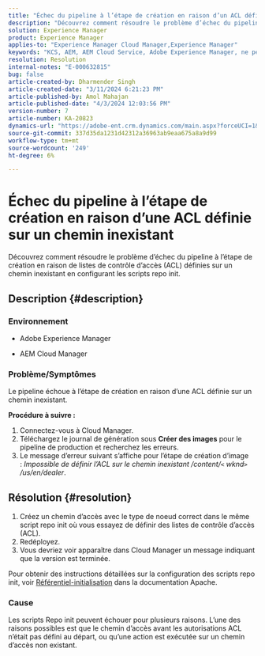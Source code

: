 ```yaml
---
title: "Échec du pipeline à l’étape de création en raison d’un ACL défini sur un chemin inexistant"
description: "Découvrez comment résoudre le problème d’échec du pipeline à l’étape de création en raison d’une liste de contrôle d’accès définie sur un chemin inexistant."
solution: Experience Manager
product: Experience Manager
applies-to: "Experience Manager Cloud Manager,Experience Manager"
keywords: "KCS, AEM, AEM Cloud Service, Adobe Experience Manager, ne peuvent pas définir l’acl sur un chemin inexistant"
resolution: Resolution
internal-notes: "E-000632815"
bug: false
article-created-by: Dharmender Singh
article-created-date: "3/11/2024 6:21:23 PM"
article-published-by: Amol Mahajan
article-published-date: "4/3/2024 12:03:56 PM"
version-number: 7
article-number: KA-20823
dynamics-url: "https://adobe-ent.crm.dynamics.com/main.aspx?forceUCI=1&pagetype=entityrecord&etn=knowledgearticle&id=864b8c26-d4df-ee11-904c-6045bd05e816"
source-git-commit: 337d35da1231d42312a36963ab9eaa675a8a9d99
workflow-type: tm+mt
source-wordcount: '249'
ht-degree: 6%

---
```


# Échec du pipeline à l’étape de création en raison d’une ACL définie sur un chemin inexistant


Découvrez comment résoudre le problème d’échec du pipeline à l’étape de création en raison de listes de contrôle d’accès (ACL) définies sur un chemin inexistant en configurant les scripts repo init.

## Description {#description}


### <b>Environnement</b>

- Adobe Experience Manager


- AEM Cloud Manager




### <b>Problème/Symptômes</b>

Le pipeline échoue à l’étape de création en raison d’une ACL définie sur un chemin inexistant.

<b>Procédure à suivre :</b>

1. Connectez-vous à Cloud Manager.
2. Téléchargez le journal de génération sous <b>Créer des images</b> pour le pipeline de production et recherchez les erreurs.
3. Le message d’erreur suivant s’affiche pour l’étape de création d’image : *Impossible de définir l’ACL sur le chemin inexistant /content/`<` wknd`>` /us/en/dealer*.



## Résolution {#resolution}


1. Créez un chemin d’accès avec le type de noeud correct dans le même script repo init où vous essayez de définir des listes de contrôle d’accès (ACL).
2. Redéployez.
3. Vous devriez voir apparaître dans Cloud Manager un message indiquant que la version est terminée.


Pour obtenir des instructions détaillées sur la configuration des scripts repo init, voir [Référentiel-initialisation](https://sling.apache.org/documentation/bundles/repository-initialization.html) dans la documentation Apache.

### <b>Cause</b>

Les scripts Repo init peuvent échouer pour plusieurs raisons. L’une des raisons possibles est que le chemin d’accès avant les autorisations ACL n’était pas défini au départ, ou qu’une action est exécutée sur un chemin d’accès non existant.
